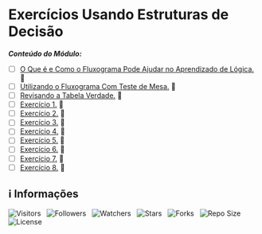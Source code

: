 <!-- Título -->
# Exercícios Usando Estruturas de Decisão

***Conteúdo do Módulo:***

* [ ] [O Que é e Como o Fluxograma Pode Ajudar no Aprendizado de Lógica.](https://github.com/Devsgeeknerd/cla-que-com-flu-pod-aju-apr-log-exee-usa-est-dec-log-par-pro-exe-pra-est-dec-bas) &#128679;
* [ ] [Utilizando o Fluxograma Com Teste de Mesa.](https:github.com/Devsgeeknerd/cla-uti-flu-com-tes-mes-exe-usa-est-dec-log-par-pro-exe-pra-est-dec-bas) &#128679;
* [ ] [Revisando a Tabela Verdade.](https:/github.com/Devsgeeknerd/cla-rev-tab-ver-exe-usa-est-dec-log-par-pro-exe-pra-est-dec-bas) &#128679;
* [ ] [Exercício 1.](https:github.com/Devsgeeknerd/cla-exe-1-exe-usa-est-dec-log-par-pro-exe-pra-est-dec-bas) &#128679;
* [ ] [Exercício 2.](https:github.com/Devsgeeknerd/cla-exe-2-exe-usa-est-dec-log-par-pro-exe-pra-est-dec-bas) &#128679;
* [ ] [Exercício 3.](https:github.com/Devsgeeknerd/cla-exe-3-exe-usa-est-dec-log-par-pro-exe-pra-est-dec-bas) &#128679;
* [ ] [Exercício 4.](https:github.com/Devsgeeknerd/cla-exe-4-exe-usa-est-dec-log-par-pro-exe-pra-est-dec-bas) &#128679;
* [ ] [Exercício 5.](https:github.com/Devsgeeknerd/cla-exe-5-exe-usa-est-dec-log-par-pro-exe-pra-est-dec-bas) &#128679;
* [ ] [Exercício 6.](https:github.com/Devsgeeknerd/cla-exe-6-exe-usa-est-dec-log-par-pro-exe-pra-est-dec-bas) &#128679;
* [ ] [Exercício 7.](https:github.com/Devsgeeknerd/cla-exe-7-exe-usa-est-dec-log-par-pro-exe-pra-est-dec-bas) &#128679;
* [ ] [Exercício 8.](https:github.com/Devsgeeknerd/cla-exe-8-exe-usa-est-dec-log-par-pro-exe-pra-est-dec-bas) &#128679;

<!-- Informações -->
## &#8505; Informações

![Visitors](https://api.visitorbadge.io/api/visitors?path=Devsgeeknerd%2Fmod-exe-usa-est-dec-log-par-pro-exe-pra-est-dec-bas&label=Visitantes&labelColor=%23700070&labelStyle=none&countColor=%23000fff&style=plastic&color=%23ffffff "Total de Visitantes")
&nbsp;
![Followers](https://img.shields.io/github/followers/Devsgeeknerd?style=p&label=Seguidores&labelColor=800080&color=000fff "Total de Seguidores")
&nbsp;
![Watchers](https://img.shields.io/github/watchers/Devsgeeknerd/mod-exe-usa-est-dec-log-par-pro-exe-pra-est-dec-bas?style=p&label=Observadores&labelColor=800080&color=000fff "Total de Observadores")
&nbsp;
![Stars](https://img.shields.io/github/stars/Devsgeeknerd/mod-exe-usa-est-dec-log-par-pro-exe-pra-est-dec-bas?style=p&label=Estrelas&labelColor=800080&color=000fff "Total de Estrelas")
&nbsp;
![Forks](https://img.shields.io/github/forks/Devsgeeknerd/mod-exe-usa-est-dec-log-par-pro-exe-pra-est-dec-bas?style=p&label=Bifurcações&labelColor=800080&color=000fff "Total de Bifurcações")
&nbsp;
![Repo Size](https://img.shields.io/github/repo-size/Devsgeeknerd/mod-exe-usa-est-dec-log-par-pro-exe-pra-est-dec-bas?style=p&label=Tamanho&labelColor=800080&color=000fff "Tamanho do Repositório")
&nbsp;
![License](https://img.shields.io/github/license/Devsgeeknerd/mod-exe-usa-est-dec-log-par-pro-exe-pra-est-dec-bas?style=p&label=Licença&labelColor=800080&color=000fff "Licença do Repositório")
